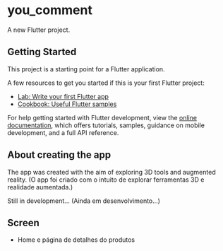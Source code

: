 # you_comment

A new Flutter project.

## Getting Started

This project is a starting point for a Flutter application.

A few resources to get you started if this is your first Flutter project:

- [Lab: Write your first Flutter app](https://docs.flutter.dev/get-started/codelab)
- [Cookbook: Useful Flutter samples](https://docs.flutter.dev/cookbook)

For help getting started with Flutter development, view the
[online documentation](https://docs.flutter.dev/), which offers tutorials,
samples, guidance on mobile development, and a full API reference.

## About creating the app

The app was created with the aim of exploring 3D tools and augmented reality. (O app foi criado com o intuito de explorar ferramentas 3D e realidade aumentada.)

Still in development...
(Ainda em desenvolvimento...)

## Screen

- Home e página de detalhes do produtos
<blockquote class="imgur-embed-pub" lang="en" data-id="a/ztEHKTQ"  ><a href="//imgur.com/a/ztEHKTQ"></a></blockquote><script async src="//s.imgur.com/min/embed.js" charset="utf-8"></script>
